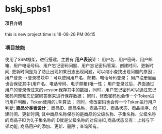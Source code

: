 # bskj_spbs1

#### 项目介绍
this is new project.time is 18-08-28 PM 06:15

### 项目技能
使用了SSM框架，进行搭建，主要有
**用户表设计**：
用户名、用户密码、用户邮箱、用户电话号码、用户忘记密码问题、用户忘记密码答案、创建时间、更新时间;
         更新时间是为了防止出现如果日志出现问题，可以缩小查找出现问题的原因；
用户登录-->登录模块中：可以使用用户名、邮箱、电话号码登录；
用户注册里面也会保证其中{用户名、电话号码、电子邮箱}唯一性；
用户登录过后，界面通过用户的登录传过来的session保存其中的数据，同时，用户忘记密码可以通过忘记密码问题和忘记密码答案来进行保存数据；
同时，修改密码也会传一个Token进行用户判断，Token使用的URI算法；
同时，修改密码也会传一个Token进行用户判断;
**商品分类表设计**：
商品ID、商品名称、商品子ID、商品状态、商品排序、创建时间、更新时间;
其中商品名称保存的是商品的父级名称、子集名称、父级名称的商品子ID为0,子集名称的ID就是父级名称的对应主ID,商品状态又有：上线与下架功能;
商品用户的添加、更新、删除；查询所有。
